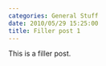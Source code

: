 ```yaml
---
categories: General Stuff
date: 2010/05/29 15:25:00
title: Filler post 1
---
```

This is a filler post.
